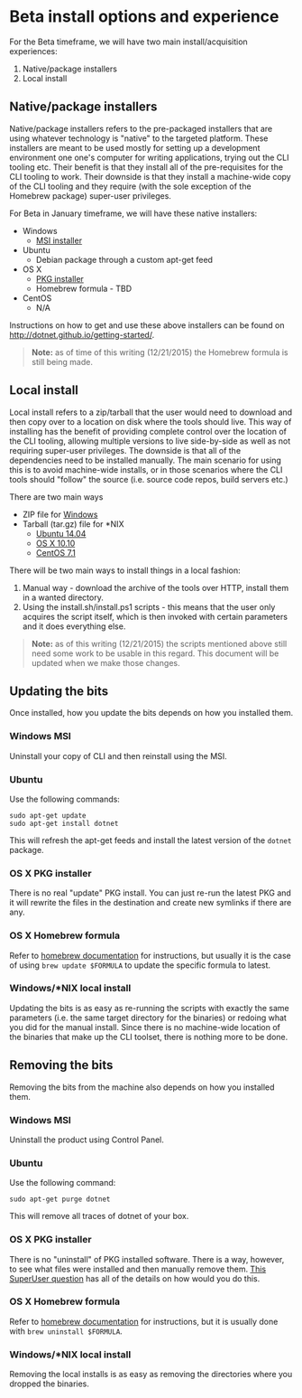 Beta install options and experience
===================================

For the Beta timeframe, we will have two main install/acquisition experiences:

1. Native/package installers
2. Local install

## Native/package installers

Native/package installers refers to the pre-packaged installers that are using whatever technology is "native" to the targeted platform. These installers are meant to be used mostly for setting up a development environment one one's computer for writing applications, trying out the CLI tooling etc. Their benefit is that they install all of the pre-requisites for the CLI tooling to work. Their downside is that they install a machine-wide copy of the CLI tooling and they require (with the sole exception of the Homebrew package) super-user privileges. 

For Beta in January timeframe, we will have these native installers:

* Windows
	* [MSI installer](https://dotnetcli.blob.core.windows.net/dotnet/dev/Installers/Latest/dotnet-win-x64.latest.msi)
* Ubuntu
	* Debian package through a custom apt-get feed
* OS X
	* [PKG installer](https://dotnetcli.blob.core.windows.net/dotnet/dev/Installers/Latest/dotnet-osx-x64.latest.pkg)
	* Homebrew formula - TBD
* CentOS
  * N/A

Instructions on how to get and use these above installers can be found on http://dotnet.github.io/getting-started/. 

>**Note:** as of time of this writing (12/21/2015) the Homebrew formula is still being made. 

## Local install

Local install refers to a zip/tarball that the user would need to download and then copy over to a location on disk where the tools should live. This way of installing has the benefit of providing complete control over the location of the CLI tooling, allowing multiple versions to live side-by-side as well as not requiring super-user privileges. The downside is that all of the dependencies need to be installed manually. The main scenario for using this is to avoid machine-wide installs, or in those scenarios where the CLI tools should "follow" the source (i.e. source code repos, build servers etc.) 

There are two main ways

* ZIP file for [Windows](https://dotnetcli.blob.core.windows.net/dotnet/dev/Installers/Latest/dotnet-win-x64.latest.msi)
* Tarball (tar.gz) file for *NIX
  * [Ubuntu 14.04](https://dotnetcli.blob.core.windows.net/dotnet/dev/Binaries/Latest/dotnet-linux-x64.latest.tar.gz)
  * [OS X 10.10](https://dotnetcli.blob.core.windows.net/dotnet/dev/Binaries/Latest/dotnet-osx-x64.latest.tar.gz)
  * [CentOS 7.1](https://dotnetcli.blob.core.windows.net/dotnet/dev/Binaries/Latest/dotnet-centos-x64.latest.tar.gz)

There will be two main ways to install things in a local fashion:

1. Manual way - download the archive of the tools over HTTP, install them in a wanted directory. 
2. Using the install.sh/install.ps1 scripts - this means that the user only acquires the script itself, which is then invoked with certain parameters and it does everything else. 

>**Note:** as of this writing (12/21/2015) the scripts mentioned above still need some work to be usable in this regard. This document will be updated when we make those changes. 

## Updating the bits

Once installed, how you update the bits depends on how you installed them. 

### Windows MSI 
Uninstall your copy of CLI and then reinstall using the MSI. 

### Ubuntu 
Use the following commands:

    sudo apt-get update
    sudo apt-get install dotnet

This will refresh the apt-get feeds and install the latest version of the `dotnet` package. 

### OS X PKG installer
There is no real "update" PKG install. You can just re-run the latest PKG and it will rewrite the files in the destination and create new symlinks if there are any. 

### OS X Homebrew formula
Refer to [homebrew documentation](https://github.com/Homebrew/homebrew/tree/master/share/doc/homebrew#readme) for instructions, but usually it is the case of using `brew update $FORMULA` to update the specific formula to latest. 

### Windows/*NIX local install
Updating the bits is as easy as re-running the scripts with exactly the same parameters (i.e. the same target directory for the binaries) or redoing what you did for the manual install. Since there is no machine-wide location of the binaries that make up the CLI toolset, there is nothing more to be done. 

## Removing the bits
Removing the bits from the machine also depends on how you installed them. 

### Windows MSI 
Uninstall the product using Control Panel. 

### Ubuntu 
Use the following command:

    sudo apt-get purge dotnet 
This will remove all traces of dotnet of your box. 

### OS X PKG installer
There is no "uninstall" of PKG installed software. There is a way, however, to see what files were installed and then manually remove them. [This SuperUser question](http://superuser.com/questions/36567/how-do-i-uninstall-any-apple-pkg-package-file) has all of the details on how would you do this.

### OS X Homebrew formula
Refer to [homebrew documentation](https://github.com/Homebrew/homebrew/tree/master/share/doc/homebrew#readme) for instructions, but it is usually done with `brew uninstall $FORMULA`. 

### Windows/*NIX local install
Removing the local installs is as easy as removing the directories where you dropped the binaries. 

